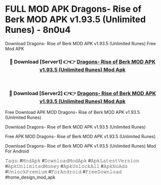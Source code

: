 # FULL MOD APK Dragons- Rise of Berk MOD APK v1.93.5 (Unlimited Runes) - 8n0u4
Download Dragons- Rise of Berk MOD APK v1.93.5 (Unlimited Runes) Free Mod APK

<div align="center">
<h3>🔴 Download [Server1] 👉👉 <a href="https://apk-comot.site?title=Dragons-_Rise_of_Berk_MOD_APK_v1.93.5_(Unlimited_Runes)">Dragons- Rise of Berk MOD APK v1.93.5 (Unlimited Runes) Mod Apk</a></h3><br>

<h3>🔴 Download [Server2] 👉👉 <a href="https://apk-comot.site?title=Dragons-_Rise_of_Berk_MOD_APK_v1.93.5_(Unlimited_Runes)">Dragons- Rise of Berk MOD APK v1.93.5 (Unlimited Runes) Mod Apk</a></h3>
</div>


Free Download APK MOD Dragons- Rise of Berk MOD APK v1.93.5 (Unlimited Runes)

Download Dragons- Rise of Berk MOD APK v1.93.5 (Unlimited Runes) 

Free APK MOD Dragons- Rise of Berk MOD APK v1.93.5 (Unlimited Runes) 

Download Dragons- Rise of Berk MOD APK v1.93.5 (Unlimited Runes) Mod For Android

𝚃𝚊𝚐𝚜: #𝙼𝚘𝚍𝙰𝚙𝚔 #𝙳𝚘𝚠𝚗𝚕𝚘𝚊𝚍𝙼𝚘𝚍𝙰𝚙𝚔 #𝙰𝚙𝚔𝙻𝚊𝚝𝚎𝚜𝚝𝚅𝚎𝚛𝚜𝚒𝚘𝚗 #𝙰𝚙𝚔𝚄𝚗𝚕𝚒𝚖𝚒𝚝𝚎𝚍𝙼𝚘𝚗𝚎𝚢 #𝙰𝚙𝚔𝚄𝚗𝚕𝚘𝚌𝚔𝙰𝚕𝚕 #𝙰𝚙𝚔𝙽𝚘𝙰𝚍𝚜 #𝚄𝚗𝚕𝚘𝚌𝚔𝙿𝚛𝚎𝚖𝚒𝚞𝚖 #𝙵𝚘𝚛𝙰𝚗𝚍𝚛𝚘𝚒𝚍 #𝙵𝚛𝚎𝚎𝙳𝚘𝚠𝚗𝚕𝚘𝚊𝚍 #home_design_mod_apk